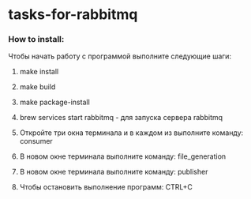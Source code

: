 # tasks-for-rabbitmq

### How to install:

Чтобы начать работу с программой выполните следующие шаги:

1. make install

2. make build

3. make package-install

4. brew services start rabbitmq - для запуска сервера rabbitmq

5. Откройте три окна терминала и в каждом из выполните команду: consumer

6. В новом окне терминала выполните команду: file_generation

7. В новом окне терминала выполните команду: publisher

8. Чтобы остановить выполнение программ: CTRL+C
